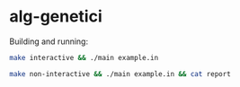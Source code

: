 # alg-genetici

Building and running:
```sh
make interactive && ./main example.in
```

```sh
make non-interactive && ./main example.in && cat report
```
